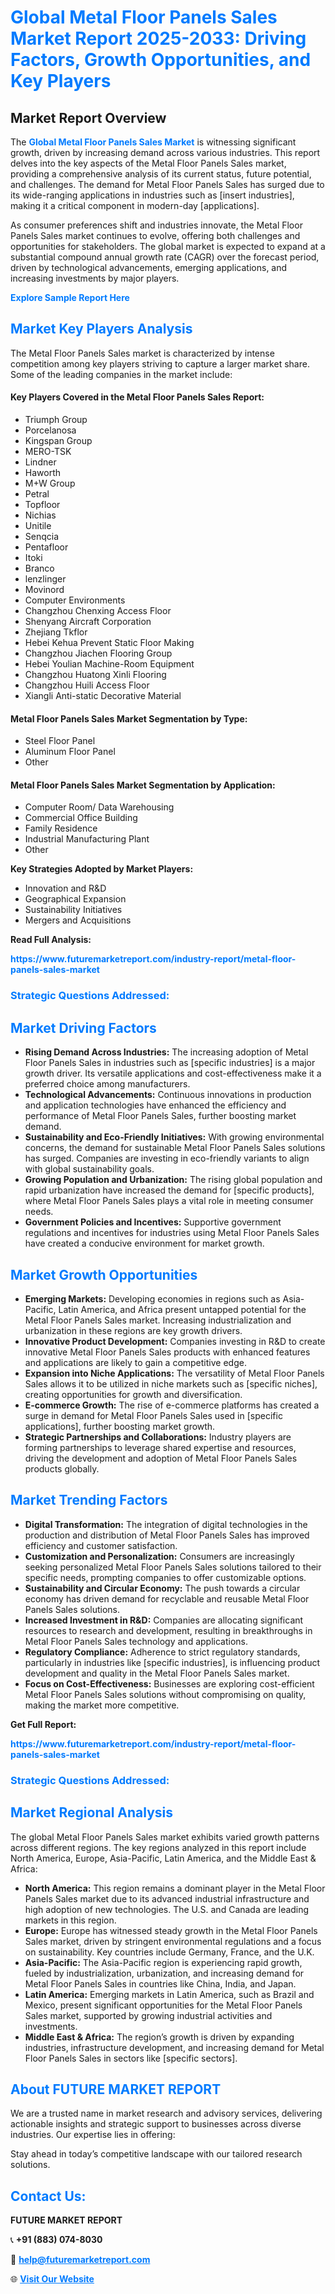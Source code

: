 <h1 style="color: #007BFF;">Global Metal Floor Panels Sales Market Report 2025-2033: Driving Factors, Growth Opportunities, and Key Players</h1>

<section id="overview">
<h2>Market Report Overview</h2>
<p>The <a href="https://www.futuremarketreport.com/industry-report/metal-floor-panels-sales-market" style="color: #007BFF; text-decoration: none;"><strong>Global Metal Floor Panels Sales Market</strong></a> is witnessing significant growth, driven by increasing demand across various industries. This report delves into the key aspects of the Metal Floor Panels Sales market, providing a comprehensive analysis of its current status, future potential, and challenges. The demand for Metal Floor Panels Sales has surged due to its wide-ranging applications in industries such as [insert industries], making it a critical component in modern-day [applications].</p>
<p>As consumer preferences shift and industries innovate, the Metal Floor Panels Sales market continues to evolve, offering both challenges and opportunities for stakeholders. The global market is expected to expand at a substantial compound annual growth rate (CAGR) over the forecast period, driven by technological advancements, emerging applications, and increasing investments by major players.</p>
</section>

<section id="overview">
<p><a href="https://www.futuremarketreport.com/request-sample/reportId=109274" style="color: #007BFF; text-decoration: none;"><strong>Explore Sample Report Here</strong></a></p>
</section>

<section id="key-players">
<h2 style="color: #007BFF;">Market Key Players Analysis</h2>
<p>The Metal Floor Panels Sales market is characterized by intense competition among key players striving to capture a larger market share. Some of the leading companies in the market include:</p>
<h4>Key Players Covered in the Metal Floor Panels Sales Report:</h4>
<ul><li>Triumph Group</li><li>Porcelanosa</li><li>Kingspan Group</li><li>MERO-TSK</li><li>Lindner</li><li>Haworth</li><li>M+W Group</li><li>Petral</li><li>Topfloor</li><li>Nichias</li><li>Unitile</li><li>Senqcia</li><li>Pentafloor</li><li>Itoki</li><li>Branco</li><li>lenzlinger</li><li>Movinord</li><li>Computer Environments</li><li>Changzhou Chenxing Access Floor</li><li>Shenyang Aircraft Corporation</li><li>Zhejiang Tkflor</li><li>Hebei Kehua Prevent Static Floor Making</li><li>Changzhou Jiachen Flooring Group</li><li>Hebei Youlian Machine-Room Equipment</li><li>Changzhou Huatong Xinli Flooring</li><li>Changzhou Huili Access Floor</li><li>Xiangli Anti-static Decorative Material</li></ul>
<h4>Metal Floor Panels Sales Market Segmentation by Type:</h4>
<ul><li>Steel Floor Panel</li><li>Aluminum Floor Panel</li><li>Other</li></ul>

<h4>Metal Floor Panels Sales Market Segmentation by Application:</h4>
<ul><li>Computer Room/ Data Warehousing</li><li>Commercial Office Building</li><li>Family Residence</li><li>Industrial Manufacturing Plant</li><li>Other</li></ul>
<p><strong>Key Strategies Adopted by Market Players:</strong></p>
<ul>
<li>Innovation and R&D</li>
<li>Geographical Expansion</li>
<li>Sustainability Initiatives</li>
<li>Mergers and Acquisitions</li>
</ul>
</section>

<section>
<p><strong>Read Full Analysis: </strong></p><a href="https://www.futuremarketreport.com/industry-report/metal-floor-panels-sales-market" style="color: #007BFF; text-decoration: none;"><strong>https://www.futuremarketreport.com/industry-report/metal-floor-panels-sales-market</strong></a>
<h3 style="color: #007BFF;">Strategic Questions Addressed:</h3>
</section>

<section id="driving-factors">
<h2 style="color: #007BFF;">Market Driving Factors</h2>
<ul>
<li><strong>Rising Demand Across Industries:</strong> The increasing adoption of Metal Floor Panels Sales in industries such as [specific industries] is a major growth driver. Its versatile applications and cost-effectiveness make it a preferred choice among manufacturers.</li>
<li><strong>Technological Advancements:</strong> Continuous innovations in production and application technologies have enhanced the efficiency and performance of Metal Floor Panels Sales, further boosting market demand.</li>
<li><strong>Sustainability and Eco-Friendly Initiatives:</strong> With growing environmental concerns, the demand for sustainable Metal Floor Panels Sales solutions has surged. Companies are investing in eco-friendly variants to align with global sustainability goals.</li>
<li><strong>Growing Population and Urbanization:</strong> The rising global population and rapid urbanization have increased the demand for [specific products], where Metal Floor Panels Sales plays a vital role in meeting consumer needs.</li>
<li><strong>Government Policies and Incentives:</strong> Supportive government regulations and incentives for industries using Metal Floor Panels Sales have created a conducive environment for market growth.</li>
</ul>
</section>

<section id="growth-opportunities">
<h2 style="color: #007BFF;">Market Growth Opportunities</h2>
<ul>
<li><strong>Emerging Markets:</strong> Developing economies in regions such as Asia-Pacific, Latin America, and Africa present untapped potential for the Metal Floor Panels Sales market. Increasing industrialization and urbanization in these regions are key growth drivers.</li>
<li><strong>Innovative Product Development:</strong> Companies investing in R&D to create innovative Metal Floor Panels Sales products with enhanced features and applications are likely to gain a competitive edge.</li>
<li><strong>Expansion into Niche Applications:</strong> The versatility of Metal Floor Panels Sales allows it to be utilized in niche markets such as [specific niches], creating opportunities for growth and diversification.</li>
<li><strong>E-commerce Growth:</strong> The rise of e-commerce platforms has created a surge in demand for Metal Floor Panels Sales used in [specific applications], further boosting market growth.</li>
<li><strong>Strategic Partnerships and Collaborations:</strong> Industry players are forming partnerships to leverage shared expertise and resources, driving the development and adoption of Metal Floor Panels Sales products globally.</li>
</ul>
</section>

<section id="trending-factors">
<h2 style="color: #007BFF;">Market Trending Factors</h2>
<ul>
<li><strong>Digital Transformation:</strong> The integration of digital technologies in the production and distribution of Metal Floor Panels Sales has improved efficiency and customer satisfaction.</li>
<li><strong>Customization and Personalization:</strong> Consumers are increasingly seeking personalized Metal Floor Panels Sales solutions tailored to their specific needs, prompting companies to offer customizable options.</li>
<li><strong>Sustainability and Circular Economy:</strong> The push towards a circular economy has driven demand for recyclable and reusable Metal Floor Panels Sales solutions.</li>
<li><strong>Increased Investment in R&D:</strong> Companies are allocating significant resources to research and development, resulting in breakthroughs in Metal Floor Panels Sales technology and applications.</li>
<li><strong>Regulatory Compliance:</strong> Adherence to strict regulatory standards, particularly in industries like [specific industries], is influencing product development and quality in the Metal Floor Panels Sales market.</li>
<li><strong>Focus on Cost-Effectiveness:</strong> Businesses are exploring cost-efficient Metal Floor Panels Sales solutions without compromising on quality, making the market more competitive.</li>
</ul>
</section>

<section>
<p><strong>Get Full Report: </strong></p><a href="https://www.futuremarketreport.com/industry-report/metal-floor-panels-sales-market" style="color: #007BFF; text-decoration: none;"><strong>https://www.futuremarketreport.com/industry-report/metal-floor-panels-sales-market</strong></a>
<h3 style="color: #007BFF;">Strategic Questions Addressed:</h3>
</section>


<section id="regional-analysis">
<h2 style="color: #007BFF;">Market Regional Analysis</h2>
<p>The global Metal Floor Panels Sales market exhibits varied growth patterns across different regions. The key regions analyzed in this report include North America, Europe, Asia-Pacific, Latin America, and the Middle East & Africa:</p>
<ul>
<li><strong>North America:</strong> This region remains a dominant player in the Metal Floor Panels Sales market due to its advanced industrial infrastructure and high adoption of new technologies. The U.S. and Canada are leading markets in this region.</li>
<li><strong>Europe:</strong> Europe has witnessed steady growth in the Metal Floor Panels Sales market, driven by stringent environmental regulations and a focus on sustainability. Key countries include Germany, France, and the U.K.</li>
<li><strong>Asia-Pacific:</strong> The Asia-Pacific region is experiencing rapid growth, fueled by industrialization, urbanization, and increasing demand for Metal Floor Panels Sales in countries like China, India, and Japan.</li>
<li><strong>Latin America:</strong> Emerging markets in Latin America, such as Brazil and Mexico, present significant opportunities for the Metal Floor Panels Sales market, supported by growing industrial activities and investments.</li>
<li><strong>Middle East & Africa:</strong> The region’s growth is driven by expanding industries, infrastructure development, and increasing demand for Metal Floor Panels Sales in sectors like [specific sectors].</li>
</ul>
</section>

<footer>
<h2 style="color: #007BFF;">About FUTURE MARKET REPORT</h2>
<p>We are a trusted name in market research and advisory services, delivering actionable insights and strategic support to businesses across diverse industries. Our expertise lies in offering:</p>

<p>Stay ahead in today’s competitive landscape with our tailored research solutions.</p>

<h2 style="color: #007BFF;">Contact Us:</h2>
<p><strong>FUTURE MARKET REPORT</strong></p>
<p>📞 <strong>+91 (883) 074-8030</strong></p>
<p>📧 <strong><a href="mailto:help@futuremarketreport.com" style="color: #007BFF;">help@futuremarketreport.com</a></strong></p>
<p>🌐 <strong><a href="https://www.futuremarketreport.com/" style="color: #007BFF;">Visit Our Website</a></strong></p>
</footer>